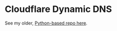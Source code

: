 # Cloudflare Dynamic DNS

See my older, [Python-based repo here](https://github.com/ilopez5/dynamic-dns).